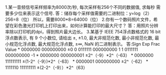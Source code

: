 1.某一音频信号采样频率为8000次/秒, 每次采样有256个不同的数据值, 求每秒
需要多少位来表示这个信号.
答：储存每个采样值需要的二进制位：y=log（2）256=8（位）
所以，需要8000*8=64000（位）
2.你有一个数码照片文件，希望在彩色激光打印机上打印出来，如何计算能打印的最大尺寸？
答：用照片分辨率除以打印机的dpi，得到照片最大边长。
3.某基于 IEEE 754浮点数格式的 16 bit 浮点数表示, 有 9 个小数位, 请给出 
±, ±1.0, 最大非规范化数, 最小非规范化数, 最小规范化浮点数, 最大规范化浮点数,
±∞, NaN 的二进制表示。
答:Sign   Exp       Frac      Value
    *   0000000  000000000     ±0
    0   0111111  000000000      1
    1   0111111  000000000     -1
    *   0000000  000000001     ±2^（-9）*2^（-63）
    *   0000000  111111111     ±(1-2^（-9）)*2^（-63）
    *   0000001  000000000     ±2^（-62）
    *   1111110  111111111     ±(2-2^（-9））*2^（63）
    